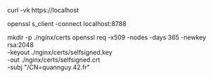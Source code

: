 <!-- check local connection -->
curl -vk https://localhost

openssl s_client -connect localhost:8788

mkdir -p ./nginx/certs
openssl req -x509 -nodes -days 365 -newkey rsa:2048 \
  -keyout ./nginx/certs/selfsigned.key \
  -out ./nginx/certs/selfsigned.crt \
  -subj "/CN=quannguy.42.fr"
